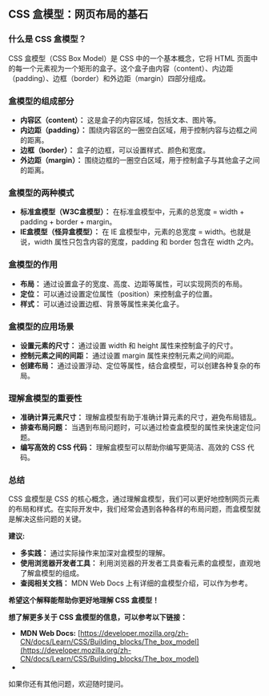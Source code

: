 ## CSS 盒模型：网页布局的基石

### 什么是 CSS 盒模型？

CSS 盒模型（CSS Box Model）是 CSS 中的一个基本概念，它将 HTML 页面中的每一个元素视为一个矩形的盒子。这个盒子由内容（content）、内边距（padding）、边框（border）和外边距（margin）四部分组成。

### 盒模型的组成部分

- **内容区（content）：** 这是盒子的内容区域，包括文本、图片等。
- **内边距（padding）：** 围绕内容区的一圈空白区域，用于控制内容与边框之间的距离。
- **边框（border）：** 盒子的边框，可以设置样式、颜色和宽度。
- **外边距（margin）：** 围绕边框的一圈空白区域，用于控制盒子与其他盒子之间的距离。

### 盒模型的两种模式

- **标准盒模型（W3C盒模型）：** 在标准盒模型中，元素的总宽度 = width + padding + border + margin。
- **IE盒模型（怪异盒模型）：** 在 IE 盒模型中，元素的总宽度 = width。也就是说，width 属性只包含内容的宽度，padding 和 border 包含在 width 之内。

### 盒模型的作用

- **布局：** 通过设置盒子的宽度、高度、边距等属性，可以实现网页的布局。
- **定位：** 可以通过设置定位属性（position）来控制盒子的位置。
- **样式：** 可以通过设置边框、背景等属性来美化盒子。

### 盒模型的应用场景

- **设置元素的尺寸：** 通过设置 width 和 height 属性来控制盒子的尺寸。
- **控制元素之间的间距：** 通过设置 margin 属性来控制元素之间的间距。
- **创建布局：** 通过设置浮动、定位等属性，结合盒模型，可以创建各种复杂的布局。

### 理解盒模型的重要性

- **准确计算元素尺寸：** 理解盒模型有助于准确计算元素的尺寸，避免布局错乱。
- **排查布局问题：** 当遇到布局问题时，可以通过检查盒模型的属性来快速定位问题。
- **编写高效的 CSS 代码：** 理解盒模型可以帮助你编写更简洁、高效的 CSS 代码。

### 总结

CSS 盒模型是 CSS 的核心概念，通过理解盒模型，我们可以更好地控制网页元素的布局和样式。在实际开发中，我们经常会遇到各种各样的布局问题，而盒模型就是解决这些问题的关键。

**建议:**

- **多实践：** 通过实际操作来加深对盒模型的理解。
- **使用浏览器开发者工具：** 利用浏览器的开发者工具查看元素的盒模型，直观地了解盒模型的组成。
- **查阅相关文档：** MDN Web Docs 上有详细的盒模型介绍，可以作为参考。

**希望这个解释能帮助你更好地理解 CSS 盒模型！**





**想了解更多关于 CSS 盒模型的信息，可以参考以下链接：**

- **MDN Web Docs:** [https://developer.mozilla.org/zh-CN/docs/Learn/CSS/Building_blocks/The_box_model](https://developer.mozilla.org/zh-CN/docs/Learn/CSS/Building_blocks/The_box_model)
-  

 

如果你还有其他问题，欢迎随时提问。

 